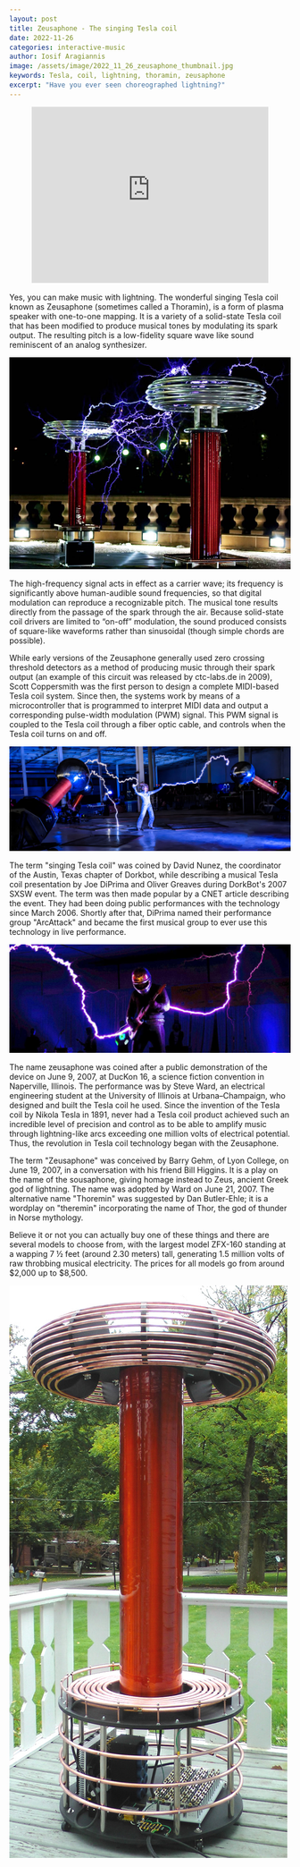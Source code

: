 ```yaml
---
layout: post
title: Zeusaphone - The singing Tesla coil
date: 2022-11-26
categories: interactive-music
author: Iosif Aragiannis
image: /assets/image/2022_11_26_zeusaphone_thumbnail.jpg
keywords: Tesla, coil, lightning, thoramin, zeusaphone
excerpt: "Have you ever seen choreographed lightning?"
---
```


<figure style="float: none">
   <iframe
      width="100%"
      height="315"
      src="https://www.youtube.com/watch?v=psoLXEBmfRg"
      title="YouTube video player"
      frameborder="0"
      allow="accelerometer; autoplay; clipboard-write; encrypted-media; gyroscope; picture-in-picture" allowfullscreen>
      </iframe>
  <figcaption></figcaption>
</figure>

Yes, you can make music with lightning. The wonderful singing Tesla coil known as Zeusaphone (sometimes called a Thoramin), is a form of plasma speaker with one-to-one mapping. It is a variety of a solid-state Tesla coil that has been modified to produce musical tones by modulating its spark output. The resulting pitch is a low-fidelity square wave like sound reminiscent of an analog synthesizer.

![Photo of the Zeusaphone in action](/assets/image/2022_11_26_zeusaphone_in_action.jpg "The Zeusaphone in action!")

The high-frequency signal acts in effect as a carrier wave; its frequency is significantly above human-audible sound frequencies, so that digital modulation can reproduce a recognizable pitch. The musical tone results directly from the passage of the spark through the air. Because solid-state coil drivers are limited to “on-off” modulation, the sound produced consists of square-like waveforms rather than sinusoidal (though simple chords are possible).

While early versions of the Zeusaphone generally used zero crossing threshold detectors as a method of producing music through their spark output (an example of this circuit was released by ctc-labs.de in 2009), Scott Coppersmith was the first person to design a complete MIDI-based Tesla coil system. Since then, the systems work by means of a microcontroller that is programmed to interpret MIDI data and output a corresponding pulse-width modulation (PWM) signal. This PWM signal is coupled to the Tesla coil through a fiber optic cable, and controls when the Tesla coil turns on and off.

![Photo of a live performance in Cyber Rodeo at Giga Texas](/assets/image/2022_11_26_zeusaphone_cyberrodeo.jpg "live performance in Cyber Rodeo at Giga Texas")

The term "singing Tesla coil" was coined by David Nunez, the coordinator of the Austin, Texas chapter of Dorkbot, while describing a musical Tesla coil presentation by Joe DiPrima and Oliver Greaves during DorkBot's 2007 SXSW event. The term was then made popular by a CNET article describing the event. They had been doing public performances with the technology since March 2006. Shortly after that, DiPrima named their performance group "ArcAttack" and became the first musical group to ever use this technology in live performance.

![Photo of ArcAttack performing live with singing Tesla coils](/assets/image/2022_11_26_ArcAttack.jpg "ArcAttack performing live with singing Tesla coils")

The name zeusaphone was coined after a public demonstration of the device on June 9, 2007, at DucKon 16, a science fiction convention in Naperville, Illinois. The performance was by Steve Ward, an electrical engineering student at the University of Illinois at Urbana–Champaign, who designed and built the Tesla coil he used. Since the invention of the Tesla coil by Nikola Tesla in 1891, never had a Tesla coil product achieved such an incredible level of precision and control as to be able to amplify music through lightning-like arcs exceeding one million volts of electrical potential. Thus, the revolution in Tesla coil technology began with the Zeusaphone.

The term "Zeusaphone" was conceived by Barry Gehm, of Lyon College, on June 19, 2007, in a conversation with his friend Bill Higgins. It is a play on the name of the sousaphone, giving homage instead to Zeus, ancient Greek god of lightning. The name was adopted by Ward on June 21, 2007. The alternative name "Thoremin" was suggested by Dan Butler-Ehle; it is a wordplay on "theremin" incorporating the name of Thor, the god of thunder in Norse mythology.

Believe it or not you can actually buy one of these things and there are several models to choose from, with the largest model ZFX-160 standing at a wapping 7 ½ feet (around 2.30 meters) tall, generating 1.5 million volts of raw throbbing musical electricity. The prices for all models go from around $2,000 up to $8,500.

![Photo of a 2022 Zeusaphone ZFX-160 MK IV](/assets/image/2022_11_26_zeusaphone_zfx160mkiv.jpg "2022 Zeusaphone ZFX-160 MK IV")
